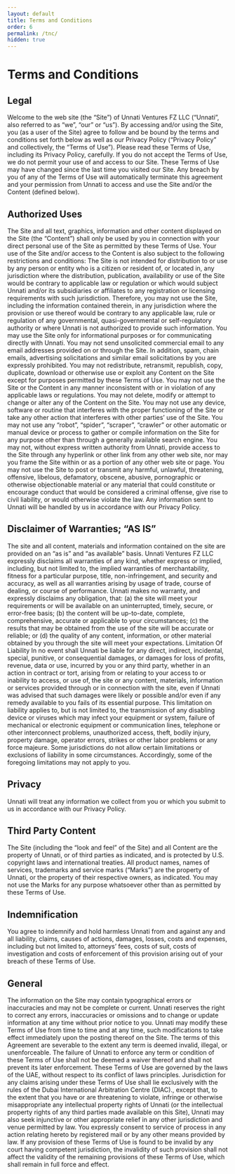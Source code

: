 ```yaml
---
layout: default
title: Terms and Conditions
order: 6
permalink: /tnc/
hidden: true
---
```




# Terms and Conditions
## Legal
Welcome to the web site (the “Site”) of Unnati Ventures FZ LLC (“Unnati”, also referred to as “we”, “our” or “us”). By accessing and/or using the Site, you (as a user of the Site) agree to follow and be bound by the terms and conditions set forth below as well as our Privacy Policy (“Privacy Policy” and collectively, the “Terms of Use”). Please read these Terms of Use, including its Privacy Policy, carefully. If you do not accept the Terms of Use, we do not permit your use of and access to our Site. These Terms of Use may have changed since the last time you visited our Site. Any breach by you of any of the Terms of Use will automatically terminate this agreement and your permission from Unnati to access and use the Site and/or the Content (defined below).

## Authorized Uses
The Site and all text, graphics, information and other content displayed on the Site (the “Content”) shall only be used by you in connection with your direct personal use of the Site as permitted by these Terms of Use. Your use of the Site and/or access to the Content is also subject to the following restrictions and conditions:
The Site is not intended for distribution to or use by any person or entity who is a citizen or resident of, or located in, any jurisdiction where the distribution, publication, availability or use of the Site would be contrary to applicable law or regulation or which would subject Unnati and/or its subsidiaries or affiliates to any registration or licensing requirements with such jurisdiction. Therefore, you may not use the Site, including the information contained therein, in any jurisdiction where the provision or use thereof would be contrary to any applicable law, rule or regulation of any governmental, quasi-governmental or self-regulatory authority or where Unnati is not authorized to provide such information.
You may use the Site only for informational purposes or for communicating directly with Unnati.
You may not send unsolicited commercial email to any email addresses provided on or through the Site. In addition, spam, chain emails, advertising solicitations and similar email solicitations by you are expressly prohibited.
You may not redistribute, retransmit, republish, copy, duplicate, download or otherwise use or exploit any Content on the Site except for purposes permitted by these Terms of Use.
You may not use the Site or the Content in any manner inconsistent with or in violation of any applicable laws or regulations.
You may not delete, modify or attempt to change or alter any of the Content on the Site.
You may not use any device, software or routine that interferes with the proper functioning of the Site or take any other action that interferes with other parties’ use of the Site.
You may not use any “robot”, “spider”, “scraper”, “crawler” or other automatic or manual device or process to gather or compile information on the Site for any purpose other than through a generally available search engine.
You may not, without express written authority from Unnati, provide access to the Site through any hyperlink or other link from any other web site, nor may you frame the Site within or as a portion of any other web site or page.
You may not use the Site to post or transmit any harmful, unlawful, threatening, offensive, libelous, defamatory, obscene, abusive, pornographic or otherwise objectionable material or any material that could constitute or encourage conduct that would be considered a criminal offense, give rise to civil liability, or would otherwise violate the law.
Any information sent to Unnati will be handled by us in accordance with our Privacy Policy.

## Disclaimer of Warranties; “AS IS”
The site and all content, materials and information contained on the site are provided on an “as is” and “as available” basis. Unnati Ventures FZ LLC expressly disclaims all warranties of any kind, whether express or implied, including, but not limited to, the implied warranties of merchantability, fitness for a particular purpose, title, non-infringement, and security and accuracy, as well as all warranties arising by usage of trade, course of dealing, or course of performance. Unnati makes no warranty, and expressly disclaims any obligation, that: (a) the site will meet your requirements or will be available on an uninterrupted, timely, secure, or error-free basis; (b) the content will be up-to-date, complete, comprehensive, accurate or applicable to your circumstances; (c) the results that may be obtained from the use of the site will be accurate or reliable; or (d) the quality of any content, information, or other material obtained by you through the site will meet your expectations.
Limitation Of Liability
In no event shall Unnati be liable for any direct, indirect, incidental, special, punitive, or consequential damages, or damages for loss of profits, revenue, data or use, incurred by you or any third party, whether in an action in contract or tort, arising from or relating to your access to or inability to access, or use of, the site or any content, materials, information or services provided through or in connection with the site, even if Unnati was advised that such damages were likely or possible and/or even if any remedy available to you fails of its essential purpose. This limitation on liability applies to, but is not limited to, the transmission of any disabling device or viruses which may infect your equipment or system, failure of mechanical or electronic equipment or communication lines, telephone or other interconnect problems, unauthorized access, theft, bodily injury, property damage, operator errors, strikes or other labor problems or any force majeure. Some jurisdictions do not allow certain limitations or exclusions of liability in some circumstances. Accordingly, some of the foregoing limitations may not apply to you.

## Privacy
Unnati will treat any information we collect from you or which you submit to us in accordance with our Privacy Policy.

## Third Party Content
The Site (including the “look and feel” of the Site) and all Content are the property of Unnati, or of third parties as indicated, and is protected by U.S. copyright laws and international treaties. All product names, names of services, trademarks and service marks (“Marks”) are the property of Unnati, or the property of their respective owners, as indicated. You may not use the Marks for any purpose whatsoever other than as permitted by these Terms of Use.

## Indemnification
You agree to indemnify and hold harmless Unnati from and against any and all liability, claims, causes of actions, damages, losses, costs and expenses, including but not limited to, attorneys’ fees, costs of suit, costs of investigation and costs of enforcement of this provision arising out of your breach of these Terms of Use.

## General
The information on the Site may contain typographical errors or inaccuracies and may not be complete or current. Unnati reserves the right to correct any errors, inaccuracies or omissions and to change or update information at any time without prior notice to you.
Unnati may modify these Terms of Use from time to time and at any time, such modifications to take effect immediately upon the posting thereof on the Site. The terms of this Agreement are severable to the extent any term is deemed invalid, illegal, or unenforceable.
The failure of Unnati to enforce any term or condition of these Terms of Use shall not be deemed a waiver thereof and shall not prevent its later enforcement.
These Terms of Use are governed by the laws of the UAE, without respect to its conflict of laws principles. Jurisdiction for any claims arising under these Terms of Use shall lie exclusively with the rules of the Dubai International Arbitration Centre (DIAC)., except that, to the extent that you have or are threatening to violate, infringe or otherwise misappropriate any intellectual property rights of Unnati (or the intellectual property rights of any third parties made available on this Site), Unnati may also seek injunctive or other appropriate relief in any other jurisdiction and venue permitted by law. You expressly consent to service of process in any action relating hereto by registered mail or by any other means provided by law. If any provision of these Terms of Use is found to be invalid by any court having competent jurisdiction, the invalidity of such provision shall not affect the validity of the remaining provisions of these Terms of Use, which shall remain in full force and effect.
